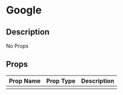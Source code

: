 # Google

## Description

No Props

## Props

| Prop Name | Prop Type | Description |
| :-------- | :-------: | :---------- |
|       |  |  |
